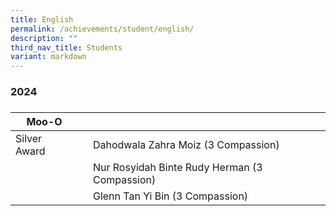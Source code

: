 ```yaml
---
title: English
permalink: /achievements/student/english/
description: ""
third_nav_title: Students
variant: markdown
---
```

### 2024
### 

| Moo-O |  |  |
| -------- | -------- | -------- |
| Silver Award     |      | Dahodwala Zahra Moiz (3 Compassion)     |
|      |      | Nur Rosyidah Binte Rudy Herman (3 Compassion)     |
|      |      | Glenn Tan Yi Bin (3 Compassion)     |